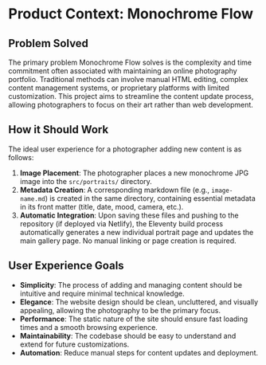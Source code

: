 # Product Context: Monochrome Flow

## Problem Solved

The primary problem Monochrome Flow solves is the complexity and time commitment often associated with maintaining an online photography portfolio. Traditional methods can involve manual HTML editing, complex content management systems, or proprietary platforms with limited customization. This project aims to streamline the content update process, allowing photographers to focus on their art rather than web development.

## How it Should Work

The ideal user experience for a photographer adding new content is as follows:

1.  **Image Placement**: The photographer places a new monochrome JPG image into the `src/portraits/` directory.
2.  **Metadata Creation**: A corresponding markdown file (e.g., `image-name.md`) is created in the same directory, containing essential metadata in its front matter (title, date, mood, camera, etc.).
3.  **Automatic Integration**: Upon saving these files and pushing to the repository (if deployed via Netlify), the Eleventy build process automatically generates a new individual portrait page and updates the main gallery page. No manual linking or page creation is required.

## User Experience Goals

*   **Simplicity**: The process of adding and managing content should be intuitive and require minimal technical knowledge.
*   **Elegance**: The website design should be clean, uncluttered, and visually appealing, allowing the photography to be the primary focus.
*   **Performance**: The static nature of the site should ensure fast loading times and a smooth browsing experience.
*   **Maintainability**: The codebase should be easy to understand and extend for future customizations.
*   **Automation**: Reduce manual steps for content updates and deployment.
